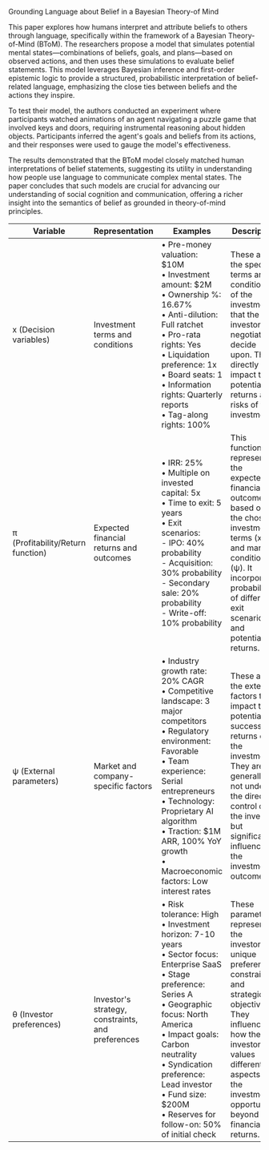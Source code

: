 Grounding Language about Belief in a Bayesian Theory-of Mind

  
This paper explores how humans interpret and attribute beliefs to others through language, specifically within the framework of a Bayesian Theory-of-Mind (BToM). The researchers propose a model that simulates potential mental states—combinations of beliefs, goals, and plans—based on observed actions, and then uses these simulations to evaluate belief statements. This model leverages Bayesian inference and first-order epistemic logic to provide a structured, probabilistic interpretation of belief-related language, emphasizing the close ties between beliefs and the actions they inspire.

To test their model, the authors conducted an experiment where participants watched animations of an agent navigating a puzzle game that involved keys and doors, requiring instrumental reasoning about hidden objects. Participants inferred the agent's goals and beliefs from its actions, and their responses were used to gauge the model's effectiveness.

The results demonstrated that the BToM model closely matched human interpretations of belief statements, suggesting its utility in understanding how people use language to communicate complex mental states. The paper concludes that such models are crucial for advancing our understanding of social cognition and communication, offering a richer insight into the semantics of belief as grounded in theory-of-mind principles.

| Variable                          | Representation                                    | Examples                                                                                                                                                                                                                                                                                                                   | Description                                                                                                                                                                                                                |
| --------------------------------- | ------------------------------------------------- | -------------------------------------------------------------------------------------------------------------------------------------------------------------------------------------------------------------------------------------------------------------------------------------------------------------------------- | -------------------------------------------------------------------------------------------------------------------------------------------------------------------------------------------------------------------------- |
| x (Decision variables)            | Investment terms and conditions                   | • Pre-money valuation: $10M<br>• Investment amount: $2M<br>• Ownership %: 16.67%<br>• Anti-dilution: Full ratchet<br>• Pro-rata rights: Yes<br>• Liquidation preference: 1x<br>• Board seats: 1<br>• Information rights: Quarterly reports<br>• Tag-along rights: 100%                                                     | These are the specific terms and conditions of the investment that the investor can negotiate or decide upon. They directly impact the potential returns and risks of the investment.                                      |
| π (Profitability/Return function) | Expected financial returns and outcomes           | • IRR: 25%<br>• Multiple on invested capital: 5x<br>• Time to exit: 5 years<br>• Exit scenarios:<br>  - IPO: 40% probability<br>  - Acquisition: 30% probability<br>  - Secondary sale: 20% probability<br>  - Write-off: 10% probability                                                                                  | This function represents the expected financial outcomes based on the chosen investment terms (x) and market conditions (ψ). It incorporates probabilities of different exit scenarios and potential returns.              |
| ψ (External parameters)           | Market and company-specific factors               | • Industry growth rate: 20% CAGR<br>• Competitive landscape: 3 major competitors<br>• Regulatory environment: Favorable<br>• Team experience: Serial entrepreneurs<br>• Technology: Proprietary AI algorithm<br>• Traction: $1M ARR, 100% YoY growth<br>• Macroeconomic factors: Low interest rates                        | These are the external factors that impact the potential success and returns of the investment. They are generally not under the direct control of the investor but significantly influence the investment's outcomes.     |
| θ (Investor preferences)          | Investor's strategy, constraints, and preferences | • Risk tolerance: High<br>• Investment horizon: 7-10 years<br>• Sector focus: Enterprise SaaS<br>• Stage preference: Series A<br>• Geographic focus: North America<br>• Impact goals: Carbon neutrality<br>• Syndication preference: Lead investor<br>• Fund size: $200M<br>• Reserves for follow-on: 50% of initial check | These parameters represent the investor's unique preferences, constraints, and strategic objectives. They influence how the investor values different aspects of the investment opportunity beyond just financial returns. |